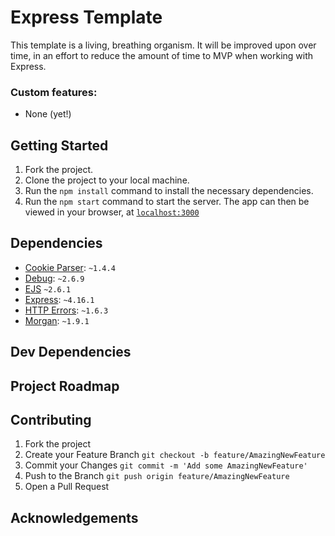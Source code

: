 # Express Template

This template is a living, breathing organism. It will be improved upon over time, in an effort to reduce the amount of time to MVP when working with Express. 

### Custom features:

- None (yet!)

## Getting Started

1. Fork the project.
2. Clone the project to your local machine.
3. Run the `npm install` command to install the necessary dependencies. 
4. Run the `npm start` command to start the server. The app can then be viewed in your browser, at [`localhost:3000`](localhost:3000)

## Dependencies

- [Cookie Parser](https://www.npmjs.com/package/cookie-parser): `~1.4.4`
- [Debug](https://www.npmjs.com/package/debug): `~2.6.9`
- [EJS](https://www.npmjs.com/package/ejs) `~2.6.1`
- [Express](https://www.npmjs.com/package/express): `~4.16.1`
- [HTTP Errors](https://www.npmjs.com/package/http-errors): `~1.6.3`
- [Morgan](https://www.npmjs.com/package/morgan): `~1.9.1`

## Dev Dependencies

## Project Roadmap

## Contributing

1. Fork the project
2. Create your Feature Branch `git checkout -b feature/AmazingNewFeature`
3. Commit your Changes `git commit -m 'Add some AmazingNewFeature'`
4. Push to the Branch `git push origin feature/AmazingNewFeature`
5. Open a Pull Request

## Acknowledgements